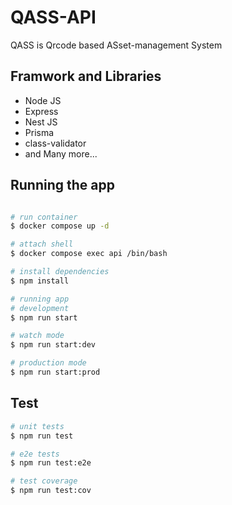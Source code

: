 # QASS-API

QASS is Qrcode based ASset-management System

## Framwork and Libraries

- Node JS
- Express
- Nest JS
- Prisma
- class-validator
- and Many more...

## Running the app

```bash

# run container
$ docker compose up -d

# attach shell
$ docker compose exec api /bin/bash

# install dependencies
$ npm install

# running app
# development
$ npm run start

# watch mode
$ npm run start:dev

# production mode
$ npm run start:prod
```

## Test

```bash
# unit tests
$ npm run test

# e2e tests
$ npm run test:e2e

# test coverage
$ npm run test:cov
```
